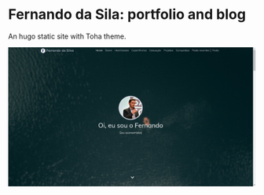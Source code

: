 # Fernando da Sila: portfolio and blog

An hugo static site with Toha theme.

![Screenshot](static/images/index-page-print.png)
